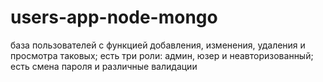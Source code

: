 # users-app-node-mongo
база пользователей с функцией добавления, изменения, удаления и просмотра таковых; есть три роли: админ, юзер и неавторизованный; есть смена пароля и различные валидации
